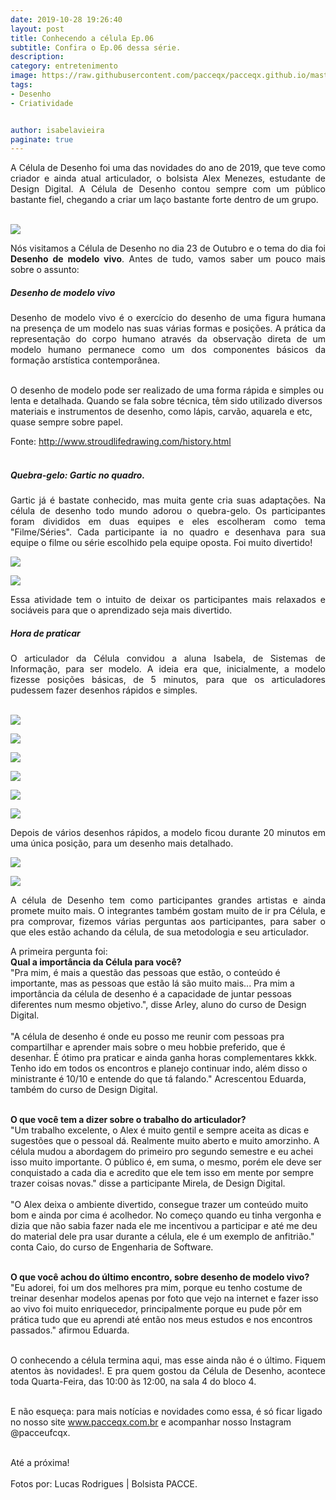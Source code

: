 ```yaml
---
date: 2019-10-28 19:26:40
layout: post
title: Conhecendo a célula Ep.06
subtitle: Confira o Ep.06 dessa série.
description: 
category: entretenimento
image: https://raw.githubusercontent.com/pacceqx/pacceqx.github.io/master/assets/pic/2019-10-28/capa.png
tags:
- Desenho
- Criatividade


author: isabelavieira
paginate: true
---
```

<p style="text-align: justify">
A Célula de Desenho foi uma das novidades do ano de 2019, que teve como criador e ainda atual articulador, o bolsista Alex Menezes, estudante de Design Digital. A Célula de Desenho contou sempre com um público bastante fiel, chegando a criar um laço bastante forte dentro de um grupo.<br><br>
</p>

![](https://raw.githubusercontent.com/pacceqx/pacceqx.github.io/master/assets/pic/2019-10-28/img1.png)

<p style="text-align: justify">
Nós visitamos a Célula de Desenho no dia 23 de Outubro e o tema do dia foi <b>Desenho de modelo vivo</b>. Antes de tudo, vamos saber um pouco mais sobre o assunto:<br>
</p>

##### Desenho de modelo vivo <br>
<p style="text-align: justify">
Desenho de modelo vivo é o exercício do desenho de uma figura humana na presença de um modelo nas suas várias formas e posições. A prática da representação do corpo humano através da observação direta de um modelo humano permanece como um dos componentes básicos da formação arstística contemporânea.<br><br>

O desenho de modelo pode ser realizado de uma forma rápida e simples ou lenta e detalhada. Quando se fala sobre técnica, têm sido utilizado diversos materiais e instrumentos de desenho, como lápis, carvão, aquarela e etc, quase sempre sobre papel.<br>

Fonte: http://www.stroudlifedrawing.com/history.html <br><br>

</p>

##### Quebra-gelo: Gartic no quadro.<br>
<p style="text-align: justify">
Gartic já é bastate conhecido, mas muita gente cria suas adaptações. Na célula de desenho todo mundo adorou o quebra-gelo. Os participantes foram divididos em duas equipes e eles escolheram como tema "Filme/Séries". Cada participante ia no quadro e desenhava para sua equipe o filme ou série escolhido pela equipe oposta. Foi muito divertido!<br>
</p>

![](https://raw.githubusercontent.com/pacceqx/pacceqx.github.io/master/assets/pic/2019-10-28/img2.png)

![](https://raw.githubusercontent.com/pacceqx/pacceqx.github.io/master/assets/pic/2019-10-28/img3.png)


<p style="text-align: justify">
Essa atividade tem o intuito de deixar os participantes mais relaxados e sociáveis para que o aprendizado seja mais divertido.<br>
</p>

##### Hora de praticar <br>
<p style="text-align: justify">
O articulador da Célula convidou a aluna Isabela, de Sistemas de Informação, para ser modelo. A ideia era que, inicialmente, a modelo fizesse posições básicas, de 5 minutos, para que os articuladores pudessem fazer desenhos rápidos e simples.<br> <br>
</p>

![](https://raw.githubusercontent.com/pacceqx/pacceqx.github.io/master/assets/pic/2019-10-28/img4.png)

![](https://raw.githubusercontent.com/pacceqx/pacceqx.github.io/master/assets/pic/2019-10-28/img5.png)

![](https://raw.githubusercontent.com/pacceqx/pacceqx.github.io/master/assets/pic/2019-10-28/img6.png)

![](https://raw.githubusercontent.com/pacceqx/pacceqx.github.io/master/assets/pic/2019-10-28/img7.png)

![](https://raw.githubusercontent.com/pacceqx/pacceqx.github.io/master/assets/pic/2019-10-28/img8.png)

![](https://raw.githubusercontent.com/pacceqx/pacceqx.github.io/master/assets/pic/2019-10-28/img9.png)

<p style="text-align: justify">
Depois de vários desenhos rápidos, a modelo ficou durante 20 minutos em uma única posição, para um desenho mais detalhado.<br>
</p>

![](https://raw.githubusercontent.com/pacceqx/pacceqx.github.io/master/assets/pic/2019-10-28/img10.png)

![](https://raw.githubusercontent.com/pacceqx/pacceqx.github.io/master/assets/pic/2019-10-28/img11.png)


<p style="text-align: justify">
A célula de Desenho tem como participantes grandes artistas e ainda promete muito mais. O integrantes também gostam muito de ir pra Célula, e pra comprovar, fizemos várias perguntas aos participantes, para saber o que eles estão achando da célula, de sua metodologia e seu articulador.<br>

A primeira pergunta foi:<br>
<b>Qual a importância da Célula para você?</b><br>
"Pra mim, é mais a questão das pessoas que estão, o conteúdo é importante, mas as pessoas que estão lá são muito mais... Pra mim a importância da célula de desenho é a capacidade de juntar pessoas diferentes num mesmo objetivo.", disse Arley, aluno do curso de Design Digital.<br><br>
"A célula de desenho é onde eu posso me reunir com pessoas pra compartilhar e aprender mais sobre o meu hobbie preferido, que é desenhar. É ótimo pra praticar e ainda ganha horas complementares kkkk. Tenho ido em todos os encontros e planejo continuar indo, além disso o ministrante é 10/10 e entende do que tá falando." Acrescentou Eduarda, também do curso de Design Digital.<br><br>

<b>O que você tem a dizer sobre o trabalho do articulador?</b><br>
"Um trabalho excelente, o Alex é muito gentil e sempre aceita as dicas e sugestões que o pessoal dá. Realmente muito aberto e muito amorzinho. A célula mudou a abordagem do primeiro pro segundo semestre e eu achei isso muito importante. O público é, em suma, o mesmo, porém ele deve ser conquistado a cada dia e acredito que ele tem isso em mente por sempre trazer coisas novas." disse a participante Mirela, de Design Digital.<br><br>
"O Alex deixa o ambiente divertido, consegue trazer um conteúdo muito bom e ainda por cima é acolhedor. No começo quando eu tinha vergonha e dizia que não sabia fazer nada ele me incentivou a participar e até me deu do material dele pra usar durante a célula, ele é um exemplo de anfitrião." conta Caio, do curso de Engenharia de Software.<br><br>

<b>O que você achou do último encontro, sobre desenho de modelo vivo?</b><br>
"Eu adorei, foi um dos melhores pra mim, porque eu tenho costume de treinar desenhar modelos apenas por foto que vejo na internet e fazer isso ao vivo foi muito enriquecedor, principalmente porque eu pude pôr em prática tudo que eu aprendi até então nos meus estudos e nos encontros passados." afirmou Eduarda.<br><br>
</p>

<p style="text-align: justify">
O conhecendo a célula termina aqui, mas esse ainda não é o último. Fiquem atentos às novidades!. E pra quem gostou da Célula de Desenho, acontece toda Quarta-Feira, das 10:00 às 12:00, na sala 4 do bloco 4.<br><br>

E não esqueça: para mais notícias e novidades como essa, é só ficar ligado no nosso site www.pacceqx.com.br e acompanhar nosso Instagram @pacceufcqx.
<br><br>

Até a próxima!<br><br>
Fotos por: Lucas Rodrigues | Bolsista PACCE.
</p>